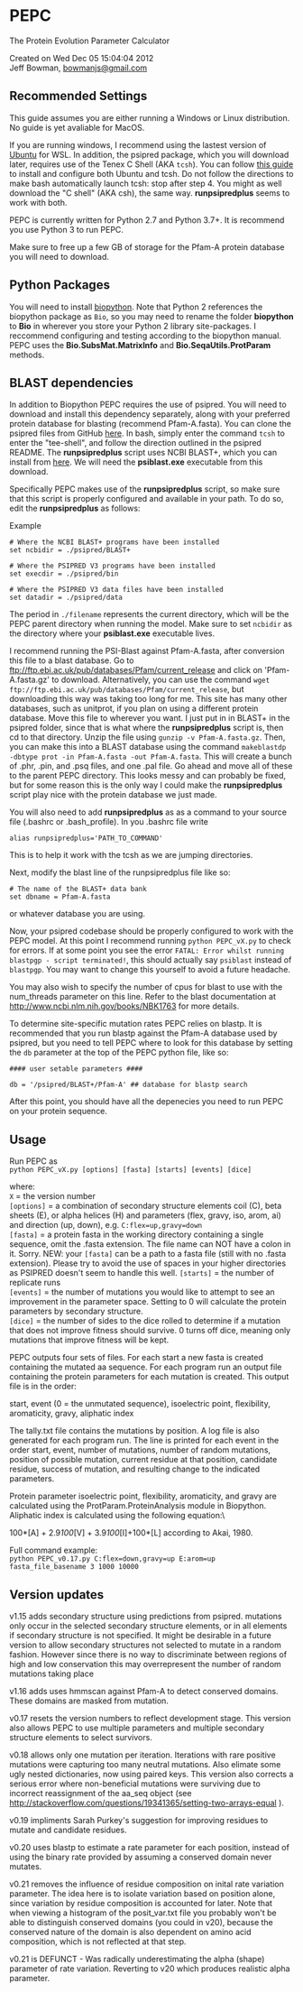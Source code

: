 # PEPC
The Protein Evolution Parameter Calculator

Created on Wed Dec 05 15:04:04 2012\
Jeff Bowman, bowmanjs@gmail.com

## Recommended Settings
This guide assumes you are either running a Windows or Linux distribution. No guide is yet avaliable for MacOS. 

If you are running windows, I recommend using the lastest version of [Ubuntu](https://ubuntu.com/) for WSL. In addition, the psipred package, which you will download later, requires use of the Tenex C Shell (AKA `tcsh`). You can follow [this guide](https://randomknowhow.com/tech/infrastructure/devops/tutorials/c-shell-tc-shell-install-for-linux-windows-mac/) to install and configure both Ubuntu and tcsh. Do not follow the directions to make bash automatically launch tcsh: stop after step 4. You might as well download the "C shell" (AKA csh), the same way. **runpsipredplus** seems to work with both. 
 
PEPC is currently written for Python 2.7 and Python 3.7+. It is recommend you use Python 3 to run PEPC. 

Make sure to free up a few GB of storage for the Pfam-A protein database you will need to download. 

## Python Packages
You will need to install [biopython](https://github.com/biopython/biopython). Note that Python 2 references the biopython package as `Bio`, so you may need to rename the folder **biopython** to **Bio** in wherever you store your Python 2 library site-packages. I reccommend configuring and testing according to the biopython manual. PEPC uses the **Bio.SubsMat.MatrixInfo** and **Bio.SeqaUtils.ProtParam** methods. 

## BLAST dependencies

In addition to Biopython PEPC requires the use of psipred.  You will need to
download and install this dependency separately, along with your preferred
protein database for blasting (recommend Pfam-A.fasta). You can clone the psipred files from GitHub [here](https://github.com/psipred/psipred). In bash, simply enter the command `tcsh` to enter the "tee-shell", and follow the direction outlined in the psipred README. The **runpsipredplus** script uses NCBI BLAST+, which you can install from [here](https://ftp.ncbi.nlm.nih.gov/blast/executables/blast+/LATEST/). We will need the **psiblast.exe** executable from this download. 

Specifically PEPC makes use of the **runpsipredplus** script, so make sure that this script is properly configured and available in your path. To do so, edit the **runpsipredplus** as follows:

Example
```
# Where the NCBI BLAST+ programs have been installed
set ncbidir = ./psipred/BLAST+
 
# Where the PSIPRED V3 programs have been installed
set execdir = ./psipred/bin
 
# Where the PSIPRED V3 data files have been installed
set datadir = ./psipred/data
```

The period in `./filename` represents the current directory, which will be the PEPC parent directory when running the model. Make sure to set `ncbidir` as the directory where your **psiblast.exe** executable lives. 

I recommend running the PSI-Blast against Pfam-A.fasta, after conversion this file to a blast database. Go to <ftp://ftp.ebi.ac.uk/pub/databases/Pfam/current_release> and click on 'Pfam-A.fasta.gz' to download. Alternatively, you can use the command `wget ftp://ftp.ebi.ac.uk/pub/databases/Pfam/current_release`, but downloading this way was taking too long for me. This site has many other databases, such as unitprot, if you plan on using a different protein database. Move this file to wherever you want. I just put in in BLAST+ in the psipred folder, since that is what where the **runpsipredplus** script is, then cd to that directory. Unzip the file using 
`gunzip -v Pfam-A.fasta.gz`. Then, you can make this into a BLAST database using the command `makeblastdp -dbtype prot -in Pfam-A.fasta -out Pfam-A.fasta`. This will create a bunch of .phr, .pin, and .psq files, and one .pal file. Go ahead and move all of these to the parent PEPC directory. This looks messy and can probably be fixed, but for some reason this is the only way I could make the **runpsipredplus** script play nice with the protein database we just made. 

You will also need to add **runpsipredplus** as as a command to your source file (.bashrc or .bash_profile). In you .bashrc file write
```
alias runpsipredplus='PATH_TO_COMMAND'
```
This is to help it work with the tcsh as we are jumping directories. 

Next, modify the blast line of the runpsipredplus file like so:
```
# The name of the BLAST+ data bank
set dbname = Pfam-A.fasta
```
or whatever database you are using. 

Now, your psipred codebase should be properly configured to work with the PEPC model. At this point I recommend running `python PEPC_vX.py` to check for errors. If at some point you see the error `FATAL: Error whilst running blastpgp - script terminated!`, this should actually say `psiblast` instead of `blastpgp`. You may want to change this yourself to avoid a future headache. 

You may also wish to specify the number of cpus for blast to use with the num_threads parameter on this line.  Refer to the blast documentation at
<http://www.ncbi.nlm.nih.gov/books/NBK1763> for more details.


To determine site-specific mutation rates PEPC relies on blastp.  It is
recommended that you run blastp against the Pfam-A database used by psipred, but you need to tell PEPC where to look for this database by setting the
`db` parameter at the top of the PEPC python file, like so:

```
#### user setable parameters ####
 
db = '/psipred/BLAST+/Pfam-A' ## database for blastp search
```

After this point, you should have all the depenecies you need to run PEPC on your protein sequence. 

## Usage
Run PEPC as\
`python PEPC_vX.py [options] [fasta] [starts] [events] [dice]`

where:\
`X` = the version number\
`[options]` = a combination of secondary structure elements coil (C), beta sheets
(E), or alpha helices (H) and parameters (flex, gravy, iso, arom, ai) and
direction (up, down), e.g. `C:flex=up,gravy=down`\
`[fasta]` = a protein fasta in the working directory containing a single sequence, omit the .fasta extension.  The file name can NOT have a colon in it. Sorry. NEW: your `[fasta]` can be a path to a fasta file (still with no .fasta extension). Please try to avoid the use of spaces in your higher directories as PSIPRED doesn't seem to handle this well. 
`[starts]` = the number of replicate runs\
`[events]` = the number of mutations you would like to attempt to see an improvement in the parameter space.  Setting to 0 will calculate the protein parameters by secondary structure.\
`[dice]` = the number of sides to the dice rolled to determine if a mutation that does not improve fitness should survive.  0 turns off dice, meaning only mutations that improve fitness will be kept.

PEPC outputs four sets of files.  For each start a new fasta is created containing the mutated aa sequence. For each program run an output file containing the protein parameters for each mutation is created. This output file is in the order: 

start, event (0 = the unmutated sequence), isoelectric point, flexibility, aromaticity, gravy, aliphatic index

The tally.txt file contains the mutations by position. A log file is also generated for each program run. The line is printed for each event in the order start, event, number of mutations, number of random mutations, position of possible mutation, current residue at that position, candidate residue, success of mutation, and resulting change to the indicated parameters.

Protein parameter isoelectric point, flexibility, aromaticity, and gravy are calculated using the ProtParam.ProteinAnalysis module in Biopython.
Aliphatic index is calculated using the following equation:\

100*[A] + 2.9*100*[V] + 3.9*100*[I]+100*[L] according to Akai, 1980.


Full command example:\
`python PEPC_v0.17.py C:flex=down,gravy=up E:arom=up fasta_file_basename 3 1000 10000`



## Version updates 

v1.15 adds secondary structure using predictions from psipred.  mutations only
occur in the selected secondary structure elements, or in all elements if 
secondary structure is not specified.  It might be desirable in a future version
to allow secondary structures not selected to mutate in a random fashion.  However
since there is no way to discriminate between regions of high and low conservation
this may overrepresent the number of random mutations taking place

v1.16 adds uses hmmscan against Pfam-A to detect conserved domains.  These
domains are masked from mutation.

v0.17 resets the version numbers to reflect development stage.  This version
also allows PEPC to use multiple parameters and multiple secondary structure
elements to select survivors.

v0.18 allows only one mutation per iteration.  Iterations with rare positive
mutations were capturing too many neutral mutations.  Also elimate some ugly
nested dictionaries, now using paired keys.  This version also corrects a
serious error where non-beneficial mutations were surviving due to incorrect
reassignment of the aa_seq object (see <http://stackoverflow.com/questions/19341365/setting-two-arrays-equal> ).

v0.19 impliments Sarah Purkey's suggestion for improving residues to mutate
and candidate residues.

v0.20 uses blastp to estimate a rate parameter for each position, instead of
using the binary rate provided by assuming a conserved domain never mutates. 

v0.21 removes the influence of residue composition on inital rate variation parameter.  The
idea here is to isolate variation based on position alone, since variation by
residue composition is accounted for later.  Note that when viewing a histogram
of the posit_var.txt file you probably won't be able to distinguish conserved
domains (you could in v20), because the conserved nature of the domain is also
dependent on amino acid composition, which is not reflected at that step.

v0.21 is DEFUNCT - Was radically underestimating the alpha (shape) parameter
of rate variation.  Reverting to v20 which produces realistic alpha parameter.
